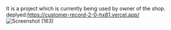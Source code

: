 It is a project which is currently being used by owner of the shop.
<br>
deplyed:https://customer-record-2-0-hx81.vercel.app/
<br>
![Screenshot (163)](https://github.com/sanchitbajaj123/customer-record/assets/110713000/38328c97-3df2-41ad-893c-a60a861bc637)
